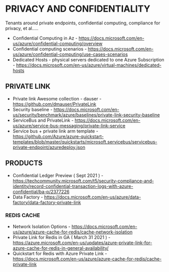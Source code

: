# PRIVACY AND CONFIDENTIALITY

Tenants around private endpoints, confidential computing, compliance for privacy, et al.....

* Confidential Computing in Az - https://docs.microsoft.com/en-us/azure/confidential-computing/overview 
* Confidential computing scenarios - https://docs.microsoft.com/en-us/azure/confidential-computing/use-cases-scenarios
* Dedicated Hosts - physical servers dedicated to one Azure Subscription - https://docs.microsoft.com/en-us/azure/virtual-machines/dedicated-hosts

## PRIVATE LINK

* Private link Awesome collection - dauser - https://github.com/dmauser/PrivateLink
* Security baseline - https://docs.microsoft.com/en-us/security/benchmark/azure/baselines/private-link-security-baseline
* ServiceBus and PrivateLink - https://docs.microsoft.com/en-us/azure/service-bus-messaging/private-link-service
* Service bus + private link arm template - https://github.com/Azure/azure-quickstart-templates/blob/master/quickstarts/microsoft.servicebus/servicebus-private-endpoint/azuredeploy.json

## PRODUCTS

* Confidential Ledger Preview ( Sept 2021 ) - https://techcommunity.microsoft.com/t5/security-compliance-and-identity/record-confidential-transaction-logs-with-azure-confidential/ba-p/2377226
* Data Factory - https://docs.microsoft.com/en-us/azure/data-factory/data-factory-private-link

### REDIS CACHE

* Network Isolation Options - https://docs.microsoft.com/en-us/azure/azure-cache-for-redis/cache-network-isolation
* Private Link for Redis in GA ( March 31 2021 ) - https://azure.microsoft.com/en-us/updates/azure-private-link-for-azure-cache-for-redis-in-general-availability/
* Quickstart for Redis with Azure Private Link - https://docs.microsoft.com/en-us/azure/azure-cache-for-redis/cache-private-link

